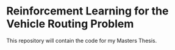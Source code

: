 # Reinforcement Learning for the Vehicle Routing Problem

This repository will contain the code for my Masters Thesis.
